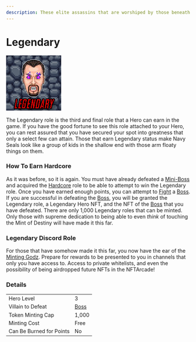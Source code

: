 ```yaml
---
description: These elite assassins that are worshiped by those beneath them
---
```


# Legendary

![Legendary Role #9131](../../.gitbook/assets/9131.png)

The Legendary role is the third and final role that a Hero can earn in the game. If you have the good fortune to see this role attached to your Hero, you can rest assured that you have secured your spot into greatness that only a select few can attain. Those that earn Legendary status make Navy Seals look like a group of kids in the shallow end with those arm floaty things on them.

### How To Earn Hardcore

As it was before, so it is again. You must have already defeated a [Mini-Boss](../villains/mini-boss/) and acquired the [Hardcore](hardcore.md) role to be able to attempt to win the Legendary role. Once you have earned enough points, you can attempt to [Fight](../../gameplay/fighting.md) a [Boss](../villains/boss/). If you are successful in defeating the [Boss](../villains/boss/), you will be granted the Legendary role, a Legendary Hero NFT, and the NFT of the [Boss](../villains/boss/) that you have defeated. There are only 1,000 Legendary roles that can be minted. Only those with supreme dedication to being able to even _think_ of touching the Mint of Destiny will have made it this far.

### Legendary Discord Role

For those that have somehow made it this far, you now have the ear of the [Minting Godz](../../about/minting-godz.md). Prepare for rewards to be presented to you in channels that only you have access to. Access to private whitelists, and even the possibility of being airdropped future NFTs in the NFTArcade!

### Details

|                          |                           |
| ------------------------ | ------------------------- |
| Hero Level               | 3                         |
| Villain to Defeat        | [Boss](../villains/boss/) |
| Token Minting Cap        | 1,000                     |
| Minting Cost             | Free                      |
| Can Be Burned for Points | No                        |

